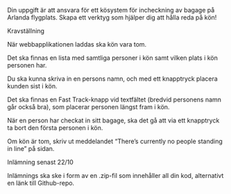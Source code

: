Din uppgift är att ansvara för ett kösystem för incheckning av bagage på Arlanda flygplats. Skapa ett verktyg som hjälper dig att hålla reda på kön!


Kravställning

När webbapplikationen laddas ska kön vara tom.

Det ska finnas en lista med samtliga personer i kön samt vilken plats i kön personen har.

Du ska kunna skriva in en persons namn, och med ett knapptryck placera kunden sist i kön.

Det ska finnas en Fast Track-knapp vid textfältet (bredvid personens namn går också bra), som placerar personen längst fram i kön.

När en person har checkat in sitt bagage, ska det gå att via ett knapptryck ta bort den första personen i kön.

Om kön är tom, skriv ut meddelandet “There’s currently no people standing in line” på sidan.


Inlämning senast 22/10


Inlämnings ska ske i form av en .zip-fil som innehåller all din kod, alternativt en länk till Github-repo.

